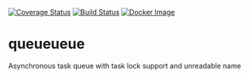 [![Coverage Status](https://coveralls.io/repos/github/WeirdCarrotMonster/queueueue/badge.svg?branch=master)](https://coveralls.io/github/WeirdCarrotMonster/queueueue?branch=master)
[![Build Status](https://travis-ci.org/WeirdCarrotMonster/queueueue.svg?branch=master)](https://travis-ci.org/WeirdCarrotMonster/queueueue)
[![Docker Image](https://images.microbadger.com/badges/image/weirdcarrotmonster/queueueue.svg)](https://hub.docker.com/r/weirdcarrotmonster/queueueue")

# queueueue
Asynchronous task queue with task lock support and unreadable name
